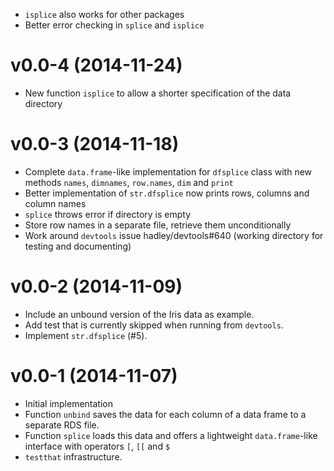 * `isplice` also works for other packages
* Better error checking in `splice` and `isplice`

v0.0-4 (2014-11-24)
===

* New function `isplice` to allow a shorter specification of the data directory

v0.0-3 (2014-11-18)
===

* Complete `data.frame`-like implementation for `dfsplice` class with new
  methods `names`, `dimnames`, `row.names`, `dim` and `print`
* Better implementation of `str.dfsplice` now prints rows, columns and column
  names
* `splice` throws error if directory is empty
* Store row names in a separate file, retrieve them unconditionally
* Work around `devtools` issue hadley/devtools#640 (working directory for
  testing and documenting)

v0.0-2 (2014-11-09)
===

* Include an unbound version of the Iris data as example.
* Add test that is currently skipped when running from `devtools`.
* Implement `str.dfsplice` (#5).

v0.0-1 (2014-11-07)
===

* Initial implementation
* Function `unbind` saves the data for each column of a data frame to a
  separate RDS file.
* Function `splice` loads this data and offers a lightweight `data.frame`-like
  interface with operators `[`, `[[` and `$`
* `testthat` infrastructure.
